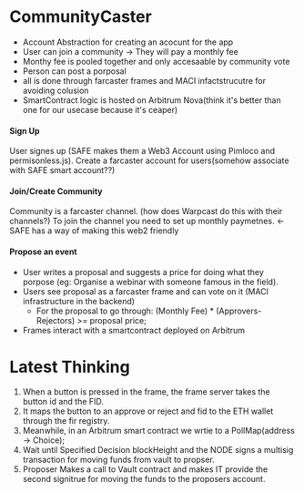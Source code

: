 # CommunityCaster
- Account Abstraction for creating an acocunt for the app
- User can join a community -> They will pay a monthly fee
- Monthy fee is pooled together and only accesaable by community vote
- Person can post a porposal
- all is done through farcaster frames and MACI infactstrucutre for avoiding colusion
- SmartContract logic is hosted on Arbitrum Nova(think it's better than one for our usecase because it's ceaper)

#### Sign Up
User signes up (SAFE makes them a Web3 Account using Pimloco and permisonless.js).
Create a farcaster account for users(somehow associate with SAFE smart account??)

#### Join/Create Community
Community is a farcaster channel. (how does Warpcast do this with their channels?)
To join the channel you need to set up monthly paymetnes. <- SAFE has a way of making this web2 friendly

#### Propose an event
- User writes a proposal and suggests a price for doing what they porpose (eg: Organise a webinar with someone famous in the field).
- Users see proposal as a farcaster frame and can vote on it (MACI infrastructure in the backend) 
    - For the proposal to go through: 
        (Monthly Fee) * (Approvers-Rejectors) >= proposal price;
- Frames interact with a smartcontract deployed on Arbitrum 




# Latest Thinking
1. When a button is pressed in the frame, the frame server takes the button id and the FID.
2. It maps the button to an approve or reject and fid to the ETH wallet through the fir registry.
3. Meanwhile, in an Arbitrum smart contract we wrtie to a PollMap(address -> Choice);
4. Wait until Specified Decision blockHeight and the NODE signs a multisig transaction for moving funds from vault to propser.
5. Proposer Makes a call to Vault contract and makes IT provide the second signitrue for moving the funds to the proposers account.